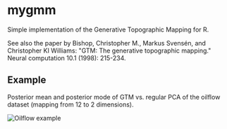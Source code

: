 # mygmm

Simple implementation of the Generative Topographic Mapping for R.

See also the paper by Bishop, Christopher M., Markus Svensén, and Christopher
KI Williams: "GTM: The generative topographic mapping." Neural computation 10.1
(1998): 215-234.

## Example

Posterior mean and posterior mode of GTM vs. regular PCA of the oilflow dataset
(mapping from 12 to 2 dimensions).

![Oilflow example](http://spirit.handiplan.de/mygtm/mygtm.jpg)
